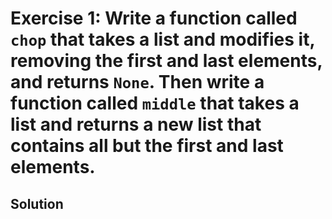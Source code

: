 # Exercise 1: Write a function called ```chop``` that takes a list and modifies it, removing the first and last elements, and returns ```None```. Then write a function called ```middle``` that takes a list and returns a new list that contains all but the first and last elements.
## Solution
